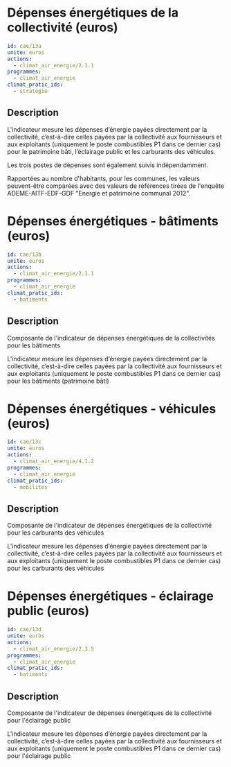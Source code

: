 # Dépenses énergétiques de la collectivité (euros)
```yaml
id: cae/13a
unite: euros
actions:
  - climat_air_energie/2.1.1
programmes:
  - climat_air_energie
climat_pratic_ids:
  - strategie
```
## Description
L'indicateur mesure les dépenses d’énergie payées directement par la collectivité, c’est-à-dire celles payées par la collectivité aux fournisseurs et aux exploitants (uniquement le poste combustibles P1 dans ce dernier cas) pour le patrimoine bâti, l’éclairage public et les carburants des véhicules.

Les trois postes de dépenses sont également suivis indépendamment.

Rapportées au nombre d'habitants, pour les communes, les valeurs peuvent-être comparées avec des valeurs de références  tirées de l'enquête ADEME-AITF-EDF-GDF "Energie et patrimoine communal 2012".




# Dépenses  énergétiques - bâtiments (euros)
```yaml
id: cae/13b
unite: euros
actions:
  - climat_air_energie/2.1.1
programmes:
  - climat_air_energie
climat_pratic_ids:
  - batiments
```
## Description
Composante de l'indicateur de dépenses énergétiques de la collectivités pour les bâtiments

L'indicateur mesure les dépenses d’énergie payées directement par la collectivité, c’est-à-dire celles payées par la collectivité aux fournisseurs et aux exploitants (uniquement le poste combustibles P1 dans ce dernier cas) pour les bâtiments (patrimoine bâti)




# Dépenses énergétiques - véhicules (euros)
```yaml
id: cae/13c
unite: euros
actions:
  - climat_air_energie/4.1.2
programmes:
  - climat_air_energie
climat_pratic_ids:
  - mobilites
```
## Description
Composante de l'indicateur de dépenses énergétiques de la collectivité pour les carburants des véhicules

L'indicateur mesure les dépenses d’énergie payées directement par la collectivité, c’est-à-dire celles payées par la collectivité aux fournisseurs et aux exploitants (uniquement le poste combustibles P1 dans ce dernier cas) pour les carburants des véhicules




# Dépenses énergétiques - éclairage public  (euros)
```yaml
id: cae/13d
unite: euros
actions:
  - climat_air_energie/2.3.5
programmes:
  - climat_air_energie
climat_pratic_ids:
  - batiments
```
## Description
Composante de l'indicateur de dépenses énergétiques de la collectivité pour l'éclairage public

L'indicateur mesure les dépenses d’énergie payées directement par la collectivité, c’est-à-dire celles payées par la collectivité aux fournisseurs et aux exploitants (uniquement le poste combustibles P1 dans ce dernier cas)  pour l'éclairage public




